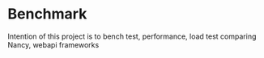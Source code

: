 Benchmark
=========

Intention of this project is to bench test, performance, load test comparing Nancy, webapi frameworks
